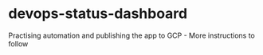 # devops-status-dashboard
Practising automation and publishing the app to GCP - More instructions to follow
